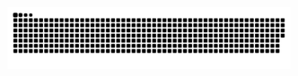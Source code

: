 <picture>
  <source media="(prefers-color-scheme: dark)" srcset="https://raw.githubusercontent.com/RYDE-WORK/RYDE-WORK/output/github-contribution-grid-snake-dark.svg" />
  <source media="(prefers-color-scheme: light)" srcset="https://raw.githubusercontent.com/RYDE-WORK/RYDE-WORK/output/github-contribution-grid-snake.svg" />
  <img alt="github-snake" src="https://raw.githubusercontent.com/RYDE-WORK/RYDE-WORK/output/github-contribution-grid-snake.svg" />
</picture>
